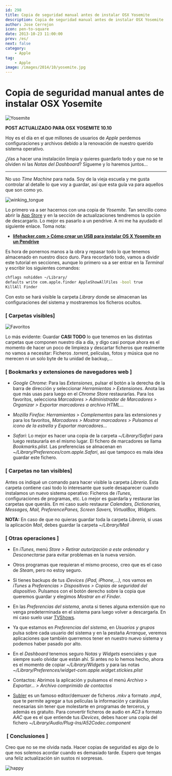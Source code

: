 ```yaml
---
id: 298
title: Copia de seguridad manual antes de instalar OSX Yosemite
description: Copia de seguridad manual antes de instalar OSX Yosemite
author: Jose Cerrejon
icon: pen-to-square
date: 2013-10-23 11:00:00
prev: /es/
next: false
category:
    - Apple
tag:
    - Apple
image: /images/2014/10/yosemite.jpg
---
```


# Copia de seguridad manual antes de instalar OSX Yosemite

![Yosemite](/images/2014/10/yosemite.jpg)

**POST ACTUALIZADO PARA OSX YOSEMITE 10.10**

Hoy es el día en el que millones de usuarios de _Apple_ perdemos configuraciones y archivos debido a la renovación de nuestro querido sistema operativo.

¿Vas a hacer una instalación limpia y quieres guardarlo todo y que no se te olviden ni las _Notas del Dashboard_? Sígueme y lo haremos juntos...

---

No uso _Time Machine_ para nada. Soy de la vieja escuela y me gusta controlar al detalle lo que voy a guardar, así que esta guía va para aquellos que son como yo.

![winking_tongue](/css/sm/winking_tongue_out.png)

Lo primero va a ser hacernos con una copia de _Yosemite_. Tan sencillo como abrir la [App Store](https://itunes.apple.com/es/app/os-x-yosemite/id915041082?mt=12) y en la sección de actualizaciones tendremos la opción de descargarlo. Lo mejor es pasarlo a un pendrive. A mi me ha ayudado el siguiente enlace. Toma nota:

-   **[lifehacker.com > Cómo crear un USB para instalar OS X Yosemite en un Pendrive](https://lifehacker.com/how-to-burn-os-x-yosemite-to-a-usb-flash-drive-1647137212)**

Es hora de ponernos manos a la obra y repasar todo lo que tenemos almacenado en nuestro disco duro. Para recordarlo todo, vamos a dividir este tutorial en secciones, aunque lo primero va a ser entrar en la _Terminal_ y escribir los siguientes comandos:

```bash
chflags nohidden ~/Library/
defaults write com.apple.finder AppleShowAllFiles -bool true
KillAll Finder
```

Con esto se hará visible la carpeta _Library_ donde se almacenan las configuraciones del sistema y mostraremos los ficheros ocultos.

### [ Carpetas visibles]

![Favoritos](/images/2013/10/Mavericks_01.jpg)

Lo más evidente: Guardar **CASI TODO** lo que tenemos en las distintas carpetas que componen nuestro día a día, y digo casi porque ahora es el momento de hacer un poco de limpieza y descartar ficheros que realmente no vamos a necesitar: Ficheros _.torrent_, películas, fotos y música que no merecen ni un solo byte de tu unidad de backup,...

### [ Bookmarks y extensiones de navegadores web ]

-   _Google Chrome_: Para las _Extensiones_, pulsar el botón a la derecha de la barra de dirección y seleccionar _Herramientas > Extensiones_. Anota las que más usas para luego en el _Chrome Store_ restaurarlas. Para los favoritos, selecciona _Marcadores > Administrador de Marcadores > Organizar > Exportar marcadores a archivo HTML..._

-   _Mozilla Firefox_: _Herramientas > Complementos_ para las extensiones y para los favoritos, _Marcadores > Mostrar marcadores > Pulsamos el icono de la estrella y Exportar marcadores..._

-   _Safari_: Lo mejor es hacer una copia de la carpeta _~/Library/Safari_ para luego restaurarla en el mismo lugar. El fichero de marcadores se llama _Bookmarks.plist_. Las preferencias se almacenan en _~/Library/Preferences/com.apple.Safari_, así que tampoco es mala idea guardar este fichero.

### [ Carpetas no tan visibles]

Antes os indiqué un comando para hacer visible la carpeta _Librería_. Esta carpeta contiene casi todo lo interesante que suele desaparecer cuando instalamos un nuevo sistema operativo: Ficheros de _iTunes_, configuraciones de programas, etc. Lo mejor es guardarla y restaurar las carpetas que queráis. En mi caso suelo restaurar _Calendars, Dictionaries, Messages, Mail, PreferencePanes, Screen Savers, VirtualBox, Widgets_.

**NOTA:** En caso de que no quieras guardar toda la carpeta _Librería_, si usas la aplicación _Mail_, debes guardar la carpeta _~/Library/Mail_

### [ Otras operaciones ]

-   En _iTunes_, menú _Store > Retirar autorización a este ordenador_ y _Desconectarse_ para evitar problemas en la nueva versión.

-   Otros programas que requieran el mismo proceso, creo que es el caso de _Steam_, pero no estoy seguro.

-   Si tienes backups de tus _iDevices (iPad, iPhone,...)_, nos vamos en _iTunes_ a _Preferencias > Dispositivos > Copias de seguridad del dispositivo_. Pulsamos con el botón derecho sobre la copia que queremos guardar y elegimos _Mostrar en el Finder_.

-   En las _Preferencias del sistema_, anota si tienes alguna extensión que no venga predeterminada en el sistema para luego volver a descargarla. En mi caso suelo usar [TVShows](https://tvshowsapp.com).

-   Ya que estamos en _Preferencias del sistema_, en _Usuarios y grupos_ pulsa sobre cada usuario del sistema y en la pestaña _Arranque_, veremos aplicaciones que también querremos tener en nuestro nuevo sistema y podemos haber pasado por alto.

-   En el _Dashboard_ tenemos seguro _Notas_ y _Widgets_ esenciales y que siempre suelo olvidar que están ahí. Si antes no lo hemos hecho, ahora es el momento de copiar _~/Library/Widgets_ y para las notas _~/Library/Preferences/widget-com.apple.widget.stickies.plist_

-   Contactos: Abrimos la aplicación y pulsamos el menú _Archivo > Exportar... > Archivo comprimido de contactos_

-   [Subler](https://code.google.com/p/subler/) es un famoso editor/demuxer de ficheros _.mkv_ a formato _.mp4_, que te permite agregar a tus películas la información y carátulas necesarias sin tener que molestarte en programas de terceros, y además es gratuíto. Para convertir ficheros de audio en _AC3_ a formato _AAC_ que es el que entiende tus _iDevices_, debes hacer una copia del fichero _~/Library/Audio/Plug-Ins/A52Codec.component_

###  [ Conclusiones ]

Creo que no se me olvida nada. Hacer copias de seguridad es algo de lo que nos solemos acordar cuando es demasiado tarde. Espero que tengas una feliz actualización sin sustos ni sorpresas.

![happy](/css/sm/happy.png)
